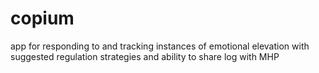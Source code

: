 # copium
app for responding to and tracking
instances of emotional elevation
with suggested regulation strategies
and ability to share log with MHP
